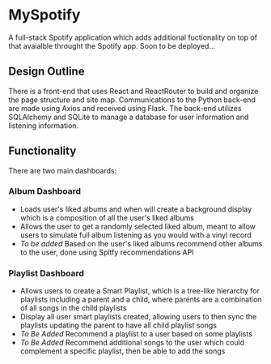 # MySpotify
A full-stack Spotify application which adds additional fuctionality on top of that avaialble throught the Spotify app. Soon to be deployed...

## Design Outline
There is a front-end that uses React and ReactRouter to build and organize the page structure and site map. Communications to the Python back-end are made using Axios and received using Flask. The back-end utilizes SQLAlchemy and SQLite to manage a database for user information and listening information. 

## Functionality
There are two main dashboards:
### Album Dashboard
- Loads user's liked albums and when will create a background display which is a composition of all the user's liked albums
- Allows the user to get a randomly selected liked album, meant to allow users to simulate full album listening as you would with a vinyl record
- *To be added* Based on the user's liked albums recommend other albums to the user, done using Spitfy recommendations API
### Playlist Dashboard
- Allows users to create a Smart Playlist, which is a tree-like hierarchy for playlists including a parent and a child, where parents are a combination of all songs in the child playlists
- Display all user smart playlists created, allowing users to then sync the playlists updating the parent to have all child playlist songs
- *To Be Added* Recommend a playlist to a user based on some playlists
- *To Be Added* Recommend additional songs to the user which could complement a specific playlist, then be able to add the songs
